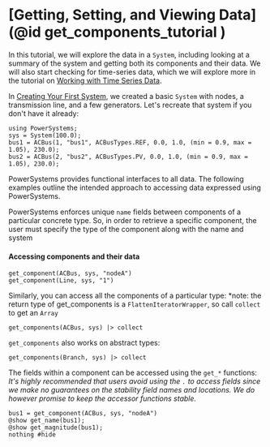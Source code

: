 # [Getting, Setting, and Viewing Data](@id get_components_tutorial )

In this tutorial, we will explore the data in a `System`, including looking at a summary of
the system and getting both its components and their data. We will also start checking for
time-series data, which we will explore more in the tutorial on
[Working with Time Series Data](@ref).

In [Creating Your First System](@ref), we created a basic `System` with nodes, a transmission
line, and a few generators. Let's recreate that system if you don't have it already: 


```@setup get_component_data
using PowerSystems;
sys = System(100.0);
bus1 = ACBus(1, "bus1", ACBusTypes.REF, 0.0, 1.0, (min = 0.9, max = 1.05), 230.0);
bus2 = ACBus(2, "bus2", ACBusTypes.PV, 0.0, 1.0, (min = 0.9, max = 1.05), 230.0);

```

PowerSystems provides functional interfaces to all data. The following examples outline
the intended approach to accessing data expressed using PowerSystems.

PowerSystems enforces unique `name` fields between components of a particular concrete type.
So, in order to retrieve a specific component, the user must specify the type of the component
along with the name and system

#### Accessing components and their data

```@repl get_components
get_component(ACBus, sys, "nodeA")
get_component(Line, sys, "1")
```

Similarly, you can access all the components of a particular type: *note: the return type
of get_components is a `FlattenIteratorWrapper`, so call `collect` to get an `Array`

```@repl get_components
get_components(ACBus, sys) |> collect
```

`get_components` also works on abstract types:

```@repl get_components
get_components(Branch, sys) |> collect
```

The fields within a component can be accessed using the `get_*` functions:
*It's highly recommended that users avoid using the `.` to access fields since we make no
guarantees on the stability field names and locations. We do however promise to keep the
accessor functions stable.*

```@repl get_components
bus1 = get_component(ACBus, sys, "nodeA")
@show get_name(bus1);
@show get_magnitude(bus1);
nothing #hide
```
